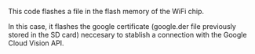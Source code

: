 This code flashes a file in the flash memory of the WiFi chip. 

In this case, it flashes the google certificate (google.der file previously stored in the SD card) neccesary to stablish a connection with the Google Cloud Vision API.